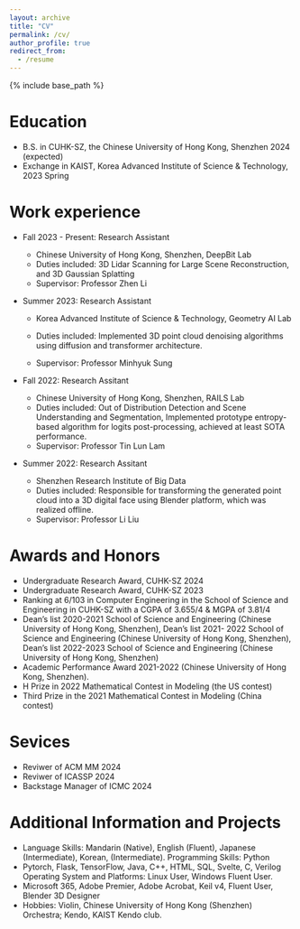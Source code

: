 ```yaml
---
layout: archive
title: "CV"
permalink: /cv/
author_profile: true
redirect_from:
  - /resume
---
```


{% include base_path %}

Education
======
* B.S. in CUHK-SZ, the Chinese University of Hong Kong, Shenzhen 2024 (expected)
* Exchange in KAIST, Korea Advanced Institute of Science & Technology, 2023 Spring


Work experience
======
* Fall 2023 - Present: Research Assistant
  * Chinese University of Hong Kong, Shenzhen, DeepBit Lab
  * Duties included: 3D Lidar Scanning for Large Scene Reconstruction, and 3D Gaussian Splatting
  * Supervisor: Professor Zhen Li

* Summer 2023: Research Assistant
  * Korea Advanced Institute of Science & Technology, Geometry AI Lab
  * Duties included: Implemented 3D point cloud denoising algorithms using diffusion and transformer architecture.

  * Supervisor: Professor Minhyuk Sung

* Fall 2022: Research Assitant
  * Chinese University of Hong Kong, Shenzhen, RAILS Lab
  * Duties included: Out of Distribution Detection and Scene Understanding and Segmentation, Implemented prototype entropy-based algorithm for logits post-processing, achieved at least SOTA performance.
  * Supervisor: Professor Tin Lun Lam

* Summer 2022: Research Assitant
  * Shenzhen Research Institute of Big Data
  * Duties included: Responsible for transforming the generated point cloud into a 3D digital face using Blender platform, which was realized offline.
  * Supervisor: Professor Li Liu
  

Awards and Honors
======
* Undergraduate Research Award, CUHK-SZ 2024
* Undergraduate Research Award, CUHK-SZ 2023
* Ranking at 6/103 in Computer Engineering in the School of Science and Engineering in CUHK-SZ with a CGPA of 3.655/4 & MGPA of 3.81/4
* Dean’s list 2020-2021 School of Science and Engineering (Chinese University of Hong Kong, Shenzhen), Dean’s list 2021- 2022 School of Science and Engineering (Chinese University of Hong Kong, Shenzhen), Dean’s list 2022-2023 School of Science and Engineering (Chinese University of Hong Kong, Shenzhen)
* Academic Performance Award 2021-2022 (Chinese University of Hong Kong, Shenzhen).
* H Prize in 2022 Mathematical Contest in Modeling (the US contest)
* Third Prize in the 2021 Mathematical Contest in Modeling (China contest)

Sevices
=======
* Reviwer of ACM MM 2024
* Reviwer of ICASSP 2024
* Backstage Manager of ICMC 2024


Additional Information and Projects
========
* Language Skills: Mandarin (Native), English (Fluent), Japanese (Intermediate), Korean, (Intermediate). Programming Skills: Python
* Pytorch, Flask, TensorFlow, Java, C++, HTML, SQL, Svelte, C, Verilog Operating System and Platforms: Linux User, Windows Fluent User. 
* Microsoft 365, Adobe Premier, Adobe Acrobat, Keil v4, Fluent User, Blender 3D Designer 
* Hobbies: Violin, Chinese University of Hong Kong (Shenzhen) Orchestra; Kendo, KAIST Kendo club.  